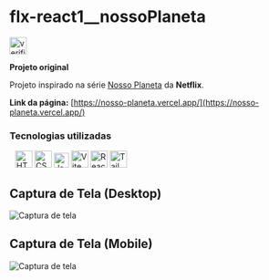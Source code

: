 # flx-react1__nossoPlaneta

  <div>
    <img
      style="width: 30px"
      src="https://cdn-icons-png.flaticon.com/512/7481/7481506.png"
      alt="verificado"
    />
  </div>
  
  **Projeto original**
    
Projeto inspirado na série [Nosso Planeta](https://www.netflix.com/br/title/80049832) da **Netflix**.

__Link da página:__ [https://nosso-planeta.vercel.app/](https://nosso-planeta.vercel.app/)

### Tecnologias utilizadas

<div style="margin: 0px 10px">
      <img
        style="width: 30px"
        src="https://www.svgrepo.com/show/353884/html-5.svg"
        alt="HTML5"
      />
      <img
        style="width: 30px"
        src="https://www.svgrepo.com/show/353623/css-3.svg"
        alt="CSS3"
      />
      <img
        style="width: 26px"
        src="https://www.svgrepo.com/show/355081/js.svg"
        alt="Javascript"
      />
      <img
        style="width: 30px"
        src="https://www.svgrepo.com/show/374167/vite.svg"
        alt="Vite"
      />
      <img
        style="width: 30px"
        src="https://www.svgrepo.com/show/354259/react.svg"
        alt="React"
      />
      <img
        style="width: 30px"
        src="https://www.svgrepo.com/show/354431/tailwindcss-icon.svg"
        alt="Tailwind"
      />
    </div>

## Captura de Tela (Desktop)
![Captura de tela](https://raw.githubusercontent.com/flx-lander7/flx-react1__nossoPlaneta/main/screeshot-nossoPlaneta(Desktop).png)


## Captura de Tela (Mobile)
![Captura de tela](https://raw.githubusercontent.com/flx-lander7/flx-react1__nossoPlaneta/main/screeshot-nossoPlaneta(Mobile).png)
